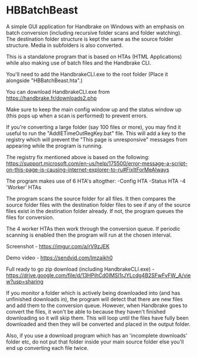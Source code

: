 # HBBatchBeast
A simple GUI application for Handbrake on Windows with an emphasis on batch conversion (including recursive folder scans and folder watching). The destination folder structure is kept the same as the source folder structure. Media in subfolders is also converted.

This is a standalone program that is based on HTAs (HTML Applications) while also making use of batch files and the Handbrake CLI. 

You'll need to add the HandbrakeCLI.exe to the root folder (Place it alongside "HBBatchBeast.hta".)

You can download HandbrakeCLI.exe from https://handbrake.fr/downloads2.php

Make sure to keep the main config window up and the status window up (this pops up when a scan is performed) to prevent errors.

If you're converting a large folder (say 100 files or more), you may find it useful to run the "AddIETimeOutRegKey.bat" file. This will add a key to the registry which will prevent the "This page is unresponsive" messages from appearing while the program is running. 

The registry fix mentioned above is based on the following:
https://support.microsoft.com/en-us/help/175500/error-message-a-script-on-this-page-is-causing-internet-explorer-to-ru#FixItForMeAlways


The program makes use of 6 HTA's altogther:
 -Config HTA
 -Status HTA
 -4 'Worker' HTAs
 
 The program scans the source folder for all files. It then compares the source folder files with the destination folder files to see if any of the source files exist in the destination folder already. If not, the program queues the files for conversion.
 
The 4 worker HTAs then work through the conversion queue. If periodic scanning is enabled then the program will run at the chosen interval.

Screenshot - https://imgur.com/a/rV9zJEK

Demo video - https://sendvid.com/lmzaikh0

Full ready to go zip download (including HandbrakeCLI.exe) -https://drive.google.com/file/d/13HPihCd0IMSI1rJYLcdg4B2SFwFvFW_A/view?usp=sharing

If you monitor a folder which is actively being downloaded into (and has unfinished downloads in), the program will detect that there are new files and add them to the conversion queue. However, when Handbrake goes to convert the files, it won't be able to because they haven't finished downloading so it will skip them. This will loop until the files have fully been downloaded and then they will be converted and placed in the output folder.

Also, if you use a download program which has an 'incomplete downloads' folder etc, do not put that folder inside your main source folder else you'll end up converting each file twice.
